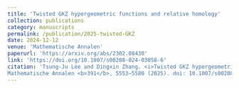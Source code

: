 ```yaml
---
title: 'Twisted GKZ hypergeometric functions and relative homology'
collection: publications
category: manuscripts
permalink: /publication/2025-twisted-GKZ
date: 2024-12-12
venue: 'Mathematische Annalen'
paperurl: 'https://arxiv.org/abs/2302.08430'
link: 'https://doi.org/10.1007/s00208-024-03058-6'
citation: 'Tsung-Ju Lee and Dingxin Zhang. <i>Twisted GKZ hypergeometric functions and relative homology</i>. 
Mathematische Annalen <b>391</b>, 5553–5580 (2025). doi: 10.1007/s00208-024-03058-6'
---
```

